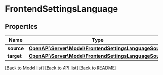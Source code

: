 # FrontendSettingsLanguage

## Properties
Name | Type | Description | Notes
------------ | ------------- | ------------- | -------------
**source** | [**OpenAPI\Server\Model\FrontendSettingsLanguageSource**](FrontendSettingsLanguageSource.md) |  | [optional] 
**target** | [**OpenAPI\Server\Model\FrontendSettingsLanguageSource**](FrontendSettingsLanguageSource.md) |  | [optional] 

[[Back to Model list]](../README.md#documentation-for-models) [[Back to API list]](../README.md#documentation-for-api-endpoints) [[Back to README]](../README.md)


